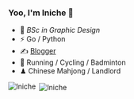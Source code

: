 ### Yoo, I'm lniche 👋
- 🍻 _BSc in Graphic Design_
- ⚡  Go / Python
- ✍️ [Blogger](https://qingshan.eu.org)
- 🏃 Running / Cycling / Badminton
- ♟ Chinese Mahjong / Landlord 

<p><img align="left" src="https://github-readme-stats.vercel.app/api/top-langs?username=lniche&show_icons=true&locale=en&layout=compact" alt="lniche" /></p>

<p>&nbsp;<img align="center" src="https://github-readme-stats.vercel.app/api?username=lniche&show_icons=true&locale=en" alt="lniche" /></p>
